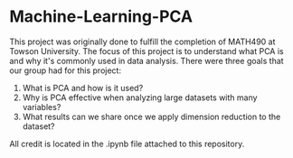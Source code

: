 # Machine-Learning-PCA
This project was originally done to fulfill the completion of MATH490 at Towson University. The focus of this project is to understand what PCA is and why it's commonly used in data analysis. There were three goals that our group had for this project:

1) What is PCA and how is it used?
2) Why is PCA effective when analyzing large datasets with many variables?
3) What results can we share once we apply dimension reduction to the dataset?

All credit is located in the .ipynb file attached to this repository.
